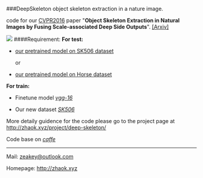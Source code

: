 ###DeepSkeleton
object skeleton extraction in a nature image.

code for our [CVPR2016](http://cvpr2016.thecvf.com/) paper "**Object Skeleton Extraction in Natural Images by Fusing Scale-associated Deep Side Outputs**". [[Arxiv]](http://arxiv.org/abs/1603.09446)

![](http://7xn7wz.com1.z0.glb.clouddn.com/DeepSkeleton.png?imageView2/2/w/500)
####Requirement:
**For test:**
* [our pretrained model on SK506 dataset](http://url.cn/29DtMZ4)
    
  or

* [our pretrained model on Horse dataset](http://url.cn/29dTKLm)

**For train:**
* Finetune model [*vgg-16*](http://7xocv2.dl1.z0.glb.clouddn.com/5stage-vgg.caffemodel)

* Our new dataset [*SK506*](http://7xocv2.dl1.z0.glb.clouddn.com/sk506.tar.gz)

More detaily guidence for the code please go to the project page at <http://zhaok.xyz/project/deep-skeleton/>

Code base on [*caffe*](http://caffe.berkeleyvision.org/)

*** 

Mail: zeakey@outlook.com 

Homepage: <http://zhaok.xyz>
